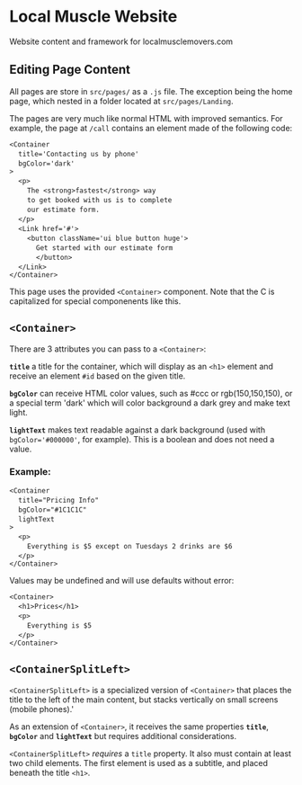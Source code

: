 # Local Muscle Website

Website content and framework for localmusclemovers.com

## Editing Page Content

All pages are store in `src/pages/` as a `.js` file. The exception being the home page, which nested in a folder located at `src/pages/Landing`.

The pages are very much like normal HTML with improved semantics. For example, the page at `/call` contains an element made of the following code: 

``<Container``  
&nbsp;&nbsp;&nbsp;&nbsp;``title='Contacting us by phone'``  
&nbsp;&nbsp;&nbsp;&nbsp;``bgColor='dark'``  
``>``  
&nbsp;&nbsp;&nbsp;&nbsp;``<p>``  
&nbsp;&nbsp;&nbsp;&nbsp;&nbsp;&nbsp;&nbsp;&nbsp;``The <strong>fastest</strong> way``  
&nbsp;&nbsp;&nbsp;&nbsp;&nbsp;&nbsp;&nbsp;&nbsp;``to get booked with us is to complete``  
&nbsp;&nbsp;&nbsp;&nbsp;&nbsp;&nbsp;&nbsp;&nbsp;``our estimate form.``  
&nbsp;&nbsp;&nbsp;&nbsp;``</p>``  
&nbsp;&nbsp;&nbsp;&nbsp;``<Link href='#'>``  
&nbsp;&nbsp;&nbsp;&nbsp;&nbsp;&nbsp;&nbsp;&nbsp;``<button className='ui blue button huge'>``  
&nbsp;&nbsp;&nbsp;&nbsp;&nbsp;&nbsp;&nbsp;&nbsp;&nbsp;&nbsp;&nbsp;&nbsp;``Get started with our estimate form``  
&nbsp;&nbsp;&nbsp;&nbsp;&nbsp;&nbsp;&nbsp;&nbsp;&nbsp;&nbsp;&nbsp;&nbsp;``</button>``  
&nbsp;&nbsp;&nbsp;&nbsp;``</Link>``  
``</Container>``

This page uses the provided `<Container>` component. Note that the C is capitalized for special componenents like this.

## `<Container>`

There are 3 attributes you can pass to a `<Container>`:

**`title`** a title for the container, which will display as an `<h1>` element and receive an element `#id` based on the given title.

**`bgColor`** can receive HTML color values, such as #ccc or rgb(150,150,150), or a special term 'dark' which will color background a dark grey and make text light.

**`lightText`** makes text readable against a dark background (used with `bgColor='#000000'`, for example). This is a boolean and does not need a value.

### Example:

``<Container``  
&nbsp;&nbsp;&nbsp;&nbsp;``title="Pricing Info"``  
&nbsp;&nbsp;&nbsp;&nbsp;``bgColor="#1C1C1C"``  
&nbsp;&nbsp;&nbsp;&nbsp;``lightText``  
``>``  
&nbsp;&nbsp;&nbsp;&nbsp;``<p>``  
&nbsp;&nbsp;&nbsp;&nbsp;&nbsp;&nbsp;&nbsp;&nbsp;``Everything is $5 except on Tuesdays 2 drinks are $6``  
&nbsp;&nbsp;&nbsp;&nbsp;``</p>``  
``</Container>``  

Values may be undefined and will use defaults without error:

``<Container>``  
&nbsp;&nbsp;&nbsp;&nbsp;``<h1>Prices</h1>``  
&nbsp;&nbsp;&nbsp;&nbsp;``<p>``  
&nbsp;&nbsp;&nbsp;&nbsp;&nbsp;&nbsp;&nbsp;&nbsp;``Everything is $5``  
&nbsp;&nbsp;&nbsp;&nbsp;``</p>``  
``</Container>``  


## `<ContainerSplitLeft>`

`<ContainerSplitLeft>` is a specialized version of `<Container>` that places the title to the left of the main content, but stacks vertically on small screens (mobile phones).'

As an extension of `<Container>`, it receives the same properties **`title`**, **`bgColor`** and **`lightText`** but requires additional considerations.

`<ContainerSplitLeft>` _requires_ a `title` property. It also must contain at least two child elements. The first element is used as a subtitle, and placed beneath the title `<h1>`.